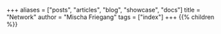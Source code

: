 +++
aliases = ["posts", "articles", "blog", "showcase", "docs"]
title = "Network"
author = "Mischa Friegang"
tags = ["index"]
+++
{{% children  %}}
